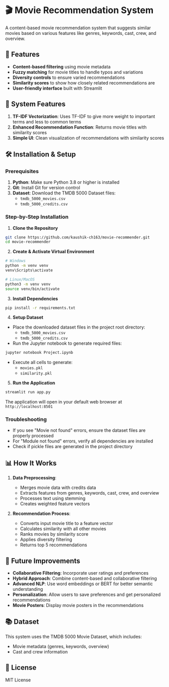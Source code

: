 # 🎬 Movie Recommendation System

A content-based movie recommendation system that suggests similar movies based on various features like genres, keywords, cast, crew, and overview.

## 🌟 Features

- **Content-based filtering** using movie metadata
- **Fuzzy matching** for movie titles to handle typos and variations
- **Diversity controls** to ensure varied recommendations
- **Similarity scores** to show how closely related recommendations are
- **User-friendly interface** built with Streamlit

## 🚀 System Features

1. **TF-IDF Vectorization**: Uses TF-IDF to give more weight to important terms and less to common terms
2. **Enhanced Recommendation Function**: Returns movie titles with similarity scores
3. **Simple UI**: Clean visualization of recommendations with similarity scores

## 🛠️ Installation & Setup

### Prerequisites
1. **Python**: Make sure Python 3.8 or higher is installed
2. **Git**: Install Git for version control
3. **Dataset**: Download the TMDB 5000 Dataset files:
   - `tmdb_5000_movies.csv`
   - `tmdb_5000_credits.csv`

### Step-by-Step Installation

1. **Clone the Repository**
```bash
git clone https://github.com/kaushik-ch163/movie-recommender.git
cd movie-recommender
```

2. **Create & Activate Virtual Environment**
```bash
# Windows
python -m venv venv
venv\Scripts\activate

# Linux/MacOS
python3 -m venv venv
source venv/bin/activate
```

3. **Install Dependencies**
```bash
pip install -r requirements.txt
```

4. **Setup Dataset**
- Place the downloaded dataset files in the project root directory:
  - `tmdb_5000_movies.csv`
  - `tmdb_5000_credits.csv`
- Run the Jupyter notebook to generate required files:
```bash
jupyter notebook Project.ipynb
```
- Execute all cells to generate:
  - `movies.pkl`
  - `similarity.pkl`

5. **Run the Application**
```bash
streamlit run app.py
```
The application will open in your default web browser at `http://localhost:8501`

### Troubleshooting
- If you see "Movie not found" errors, ensure the dataset files are properly processed
- For "Module not found" errors, verify all dependencies are installed
- Check if pickle files are generated in the project directory

## 📊 How It Works

1. **Data Preprocessing**:
   - Merges movie data with credits data
   - Extracts features from genres, keywords, cast, crew, and overview
   - Processes text using stemming
   - Creates weighted feature vectors

2. **Recommendation Process**:
   - Converts input movie title to a feature vector
   - Calculates similarity with all other movies
   - Ranks movies by similarity score
   - Applies diversity filtering
   - Returns top 5 recommendations

## 🔮 Future Improvements

- **Collaborative Filtering**: Incorporate user ratings and preferences
- **Hybrid Approach**: Combine content-based and collaborative filtering
- **Advanced NLP**: Use word embeddings or BERT for better semantic understanding
- **Personalization**: Allow users to save preferences and get personalized recommendations
- **Movie Posters**: Display movie posters in the recommendations

## 📚 Dataset

This system uses the TMDB 5000 Movie Dataset, which includes:
- Movie metadata (genres, keywords, overview)
- Cast and crew information

## 📝 License

MIT License